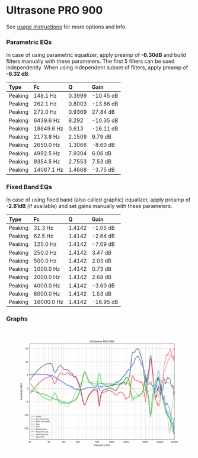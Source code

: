 # Ultrasone PRO 900
See [usage instructions](https://github.com/jaakkopasanen/AutoEq#usage) for more options and info.

### Parametric EQs
In case of using parametric equalizer, apply preamp of **-6.30dB** and build filters manually
with these parameters. The first 5 filters can be used independently.
When using independent subset of filters, apply preamp of **-6.32 dB**.

| Type    | Fc         |      Q | Gain      |
|:--------|:-----------|:-------|:----------|
| Peaking | 148.1 Hz   | 0.3999 | -10.45 dB |
| Peaking | 262.1 Hz   | 0.8003 | -13.86 dB |
| Peaking | 272.0 Hz   | 0.9369 | 27.84 dB  |
| Peaking | 6439.6 Hz  | 8.292  | -10.35 dB |
| Peaking | 18649.6 Hz | 0.613  | -16.11 dB |
| Peaking | 2173.8 Hz  | 2.1509 | 9.79 dB   |
| Peaking | 2650.0 Hz  | 1.3066 | -8.60 dB  |
| Peaking | 4992.5 Hz  | 7.9304 | 6.06 dB   |
| Peaking | 9354.5 Hz  | 2.7553 | 7.53 dB   |
| Peaking | 14087.1 Hz | 1.4668 | -3.75 dB  |

### Fixed Band EQs
In case of using fixed band (also called graphic) equalizer, apply preamp of **-2.81dB**
(if available) and set gains manually with these parameters.

| Type    | Fc         |      Q | Gain      |
|:--------|:-----------|:-------|:----------|
| Peaking | 31.3 Hz    | 1.4142 | -1.05 dB  |
| Peaking | 62.5 Hz    | 1.4142 | -2.64 dB  |
| Peaking | 125.0 Hz   | 1.4142 | -7.09 dB  |
| Peaking | 250.0 Hz   | 1.4142 | 3.47 dB   |
| Peaking | 500.0 Hz   | 1.4142 | 2.03 dB   |
| Peaking | 1000.0 Hz  | 1.4142 | 0.73 dB   |
| Peaking | 2000.0 Hz  | 1.4142 | 2.68 dB   |
| Peaking | 4000.0 Hz  | 1.4142 | -3.60 dB  |
| Peaking | 8000.0 Hz  | 1.4142 | 1.53 dB   |
| Peaking | 16000.0 Hz | 1.4142 | -16.95 dB |

### Graphs
![](./Ultrasone%20PRO%20900.png)